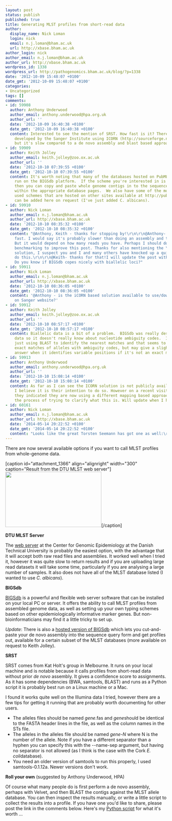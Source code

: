 ```yaml
---
layout: post
status: publish
published: true
title: Generating MLST profiles from short-read data
author:
  display_name: Nick Loman
  login: nick
  email: n.j.loman@bham.ac.uk
  url: http://xbase.bham.ac.uk
author_login: nick
author_email: n.j.loman@bham.ac.uk
author_url: http://xbase.bham.ac.uk
wordpress_id: 1338
wordpress_url: http://pathogenomics.bham.ac.uk/blog/?p=1338
date: '2012-10-09 15:48:07 +0100'
date_gmt: '2012-10-09 15:48:07 +0100'
categories:
- Uncategorized
tags: []
comments:
- id: 59908
  author: Anthony Underwood
  author_email: anthony.underwood@hpa.org.uk
  author_url: ''
  date: '2012-10-09 16:40:38 +0100'
  date_gmt: '2012-10-09 16:40:38 +0100'
  content: Interested to see the mention of SRST. How fast is it? There's a pipeline
    developed by the Sanger Institute using ICORN (http://sourceforge.net/projects/icorn/)
    but it's slow compared to a de novo assembly and blast based approach.
- id: 59909
  author: Keith Jolley
  author_email: keith.jolley@zoo.ox.ac.uk
  author_url: ''
  date: '2012-10-10 07:39:55 +0100'
  date_gmt: '2012-10-10 07:39:55 +0100'
  content: It's worth noting that many of the databases hosted on PubMLST.org are
    run on the BIGSdb platform.  If the scheme you're interested in is one of these
    then you can copy and paste whole genome contigs in to the sequence query form
    within the appropriate database pages.  We also have some of the more commonly
    used schemes that are hosted on other sites available at http://pubmlst.org/mlst/.  Schemes
    can be added here on request (I've just added C. albicans).
- id: 59910
  author: Nick Loman
  author_email: n.j.loman@bham.ac.uk
  author_url: http://xbase.bham.ac.uk
  date: '2012-10-10 08:35:32 +0100'
  date_gmt: '2012-10-10 08:35:32 +0100'
  content: "@Anthony, Keith - thanks for stopping by!\r\n\r\n@Anthony- it's not particularly
    fast. I would say it's probably slower than doing an assembly and then BLASTing.
    But it would depend on how many reads you have. Perhaps I should do some quick
    benchmarking to improve this post. Thanks for also mentioning the \"roll-your-own\"
    solution, I suspect you and I and many others have knocked up a quick script to
    do this.\r\n\r\n@Keith- thanks for that!I will update the post with the information.
    Do you know if BIGSdb copes nicely with biallelic loci?"
- id: 59911
  author: Nick Loman
  author_email: n.j.loman@bham.ac.uk
  author_url: http://xbase.bham.ac.uk
  date: '2012-10-10 08:36:05 +0100'
  date_gmt: '2012-10-10 08:36:05 +0100'
  content: '@Anthony - is the iCORN based solution available to use/download somewhere
    on Sanger website?'
- id: 59912
  author: Keith Jolley
  author_email: keith.jolley@zoo.ox.ac.uk
  author_url: ''
  date: '2012-10-10 08:57:17 +0100'
  date_gmt: '2012-10-10 08:57:17 +0100'
  content: Biallelic data is a bit of a problem.  BIGSdb was really designed for haploid
    data so it doesn't really know about nucleotide ambiguity codes.  Internally it's
    just using BLAST to identify the nearest matches and that seems to work fine for
    exact matches of alleles with ambiguity codes, but may give a slightly misleading
    answer when it identifies variable positions if it's not an exact match.
- id: 59913
  author: Anthony Underwood
  author_email: anthony.underwood@hpa.org.uk
  author_url: ''
  date: '2012-10-10 15:08:14 +0100'
  date_gmt: '2012-10-10 15:08:14 +0100'
  content: As far as I can see the ICORN solution is not publicly available, though
    I believe it is their intention to do so. However on a recent visit to the WTSI
    they indicated they are now using a different mapping based approach and am in
    the process of trying to clarify what this is. Will update when I have more details.
- id: 60161
  author: Nick Loman
  author_email: n.j.loman@bham.ac.uk
  author_url: http://xbase.bham.ac.uk
  date: '2014-05-14 20:22:52 +0100'
  date_gmt: '2014-05-14 20:22:52 +0100'
  content: "Looks like the great Torsten Seemann has got one as well:\r\n\r\nhttps://github.com/Victorian-Bioinformatics-Consortium/mlst"
---
```

<p>There are now several available options if you want to call MLST profiles from whole-genome data.</p>
<p>[caption id="attachment_1366" align="alignright" width="300" caption="Result from the DTU MLST web server"]<a href="http://pathogenomics.bham.ac.uk/blog/wp-content/uploads/st678.png"><img class="size-medium wp-image-1366" title="st678" src="http://pathogenomics.bham.ac.uk/blog/wp-content/uploads/st678-300x173.png" alt="" width="300" height="173" /></a>[/caption]</p>
<p><strong>DTU MLST Server</strong></p>
<p>The <a href="http://cge.cbs.dtu.dk/services/MLST/">web server</a> at the Center for Genomic Epidemiology at the Danish Technical University is probably the easiest option, with the advantage that it will accept both raw read files and assemblies. It worked well when I tried it, however it was quite slow to return results and if you are uploading large read datasets it will take some time, particularly if you are analysing a large number of samples. It also does not have all of the MLST database listed (I wanted to use <em>C. albicans</em>).</p>
<p><strong>BIGSdb</strong></p>
<p><a href="http://pubmlst.org/software/database/bigsdb/">BIGSdb</a> is a powerful and flexible web server software that can be installed on your local PC or server. It offers the ability to call MLST profiles from assembled genome data, as well as setting up your own typing schemes based on other epidemiologically informative marker genes. But non-bioinformaticians may find it a little tricky to set up.</p>
<p><em>Update</em>: There is also a <a href="http://pubmlst.org/perl/bigsdb/bigsdb.pl?db=pubmlst_mlst_seqdef">hosted version of BIGSdb</a> which lets you cut-and-paste your de novo assembly into the sequence query form and get profiles out, available for a certain subset of the MLST databases (more available on request to Keith Jolley).</p>
<p><strong>SRST</strong></p>
<p>SRST comes from Kat Holt's group in Melbourne. It runs on your local machine and is notable because it calls profiles from short-read data without prior <em>de novo</em> assembly. It gives a confidence score to assignments. As it has some dependencies (BWA, samtools, BLAST) and runs as a Python script it is probably best run on a Linux machine or a Mac.</p>
<p>I found it works quite well on the Illumina data I tried, however there are a few tips for getting it running that are probably worth documenting for other users.</p>
<ul>
<li>The alleles files should be named <em>gene</em>.fas and <em>gene</em>should be identical to the FASTA header lines in the file, as well as the column names in the STs file.</li>
<li>The alleles in the alleles file should be named <em>gene-N</em> where N is the number of the allele. Note if you have a different separator than a hyphen you can specify this with the --name-sep argument, but having no separator is not allowed (as I think is the case with the Cork <em>E. coli</em>database).</li>
<li>You need an older version of samtools to run this properly, I used samtools-0.1.12a. Newer versions don't work.</li>
</ul>
<p><strong>Roll your own</strong> (suggested by Anthony Underwood, HPA)</p>
<p>Of course what many people do is first perform a de novo assembly, perhaps with Velvet, and then BLAST the contigs against the MLST allele database. You can then inspect the results manually, or write a little script to collect the results into a profile. If you have one you'd like to share, please post the link in the comments below. Here's my <a href="https://gist.github.com/3864281">Python script</a> for what it's worth ...</p>
